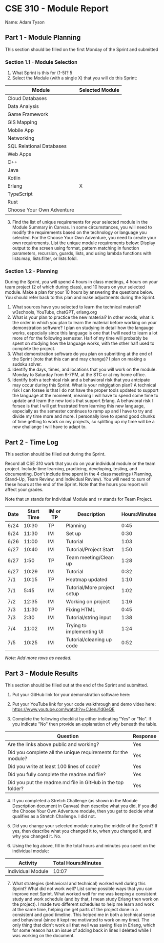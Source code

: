 # CSE 310 - Module Report

Name: Adam Tyson

## Part 1 - Module Planning

This section should be filled on the first Monday of the Sprint and submitted

### Section 1.1 - Module Selection

1. What Sprint is this for (1-5)?
   5
2. Select the Module (with a single X) that you will do this Sprint:

| Module                    | Selected Module |
| ------------------------- | --------------- |
| Cloud Databases           |                 |
| Data Analysis             |                 |
| Game Framework            |                 |
| GIS Mapping               |                 |
| Mobile App                |                 |
| Networking                |                 |
| SQL Relational Databases  |                 |
| Web Apps                  |                 |
| C++                       |                 |
| Java                      |                 |
| Kotlin                    |                 |
| Erlang                    | X               |
| TypeScript                |                 |
| Rust                      |                 |
| Choose Your Own Adventure |                 |

3. Find the list of unique requirements for your selected module in the Module Summary in Canvas. In some circumstances, you will need to modify the requirements based on the technology or language you selected. For the Choose Your Own Adventure, you need to create your own requirements. List the unique module requirements below:
   Display output to the screen using format, pattern matching in function parameters, recursion, guards, lists, and using lambda functions with
   lists:map, lists:filter, or lists:foldl.

### Section 1.2 - Planning

During the Sprint, you will spend 4 hours in class meetings, 4 hours on your team project (2 of which during class), and 10 hours on your selected module. Make a plan for your 10 hours by answering the questions below. You should refer back to this plan and make adjustments during the Sprint.

1. What sources have you selected to learn the technical material?
   w3schools, YouTube, chatGPT, erlang.org
2. What is your plan to practice the new material? In other words, what is the order in which you plan to learn the material before working on your demonstration software?
   I plan on studying in detail how the langauge works, especially since this language is one that I will need to learn a lot more of for the following
   semester. Half of my time will probably be spent on studying how the language works, with the other half used to complete the project.
3. What demonstration software do you plan on submitting at the end of the Sprint (note that this can and may change)?
   I plan on making a sudoku solver.
4. Identify the days, times, and locations that you will work on the module.
   Monday to Saturday from 6-7PM, at the STC or at my home office.
5. Identify both a technical risk and a behavioral risk that you antcipate may occur during this Sprint. What is your mitgigation plan?
   A technical risk I can forsee is that I do not have the proper tools updated to support the language at the momeent, meaning I will have to spend
   some time to update and learn the new tools that support Erlang. A behavioral risk I forsee is that I will get frustrated from learning this new
   language, especially as the semester continues to ramp up and I have to try and divide my time more and more. I personally love to spend good chunks of
   time getting to work on my projects, so splitting up my time will be a new challange I will have to adapt to.

## Part 2 - Time Log

This section should be filled out during the Sprint.

Record all CSE 310 work that you do on your individual module or the team project. Include time learning, practicing, developing, testing, and documenting. Don't include time spent in the 4 class meetings (Planning, Stand-Up, Team Review, and Individual Review). You will need to sum of these hours at the end of the Sprint. Note that the hours you report will affect your grades.

Note that `IM` stands for Individual Module and `TP` stands for Team Project.

| Date | Start Time | IM or TP | Description                 | Hours:Minutes |
| ---- | ---------- | -------- | --------------------------- | ------------- |
| 6/24 | 10:30      | TP       | Planning                    | 0:45          |
| 6/24 | 11:30      | IM       | Set up                      | 0:30          |
| 6/26 | 11:00      | IM       | Tutorial                    | 1:03          |
| 6/27 | 10:40      | IM       | Tutorial/Project Start      | 1:50          |
| 6/27 | 1:50       | TP       | Team meeting/Clean up       | 1:28          |
| 6/27 | 10:29      | IM       | Tutorial                    | 0:32          |
| 7/1  | 10:15      | TP       | Heatmap updated             | 1:10          |
| 7/1  | 5:45       | IM       | Tutorial/More project setup | 1:02          |
| 7/2  | 12:35      | IM       | Working on project          | 1:16          |
| 7/3  | 11:30      | TP       | Fixing HTML                 | 0:45          |
| 7/3  | 2:30       | IM       | Tutorial/string input       | 1:38          |
| 7/4  | 11:02      | IM       | Trying to implementing UI   | 1:24          |
| 7/5  | 10:25      | IM       | Tutorial/cleaning up code   | 0:52          |

_Note: Add more rows as needed._

## Part 3 - Module Results

This section should be filled out at the end of the Sprint and submitted.

1. Put your GitHub link for your demonstration software here:

2. Put your YouTube link for your code walkthrough and demo video here:
   https://www.youtube.com/watch?v=CJenJ1dGeQE
3. Complete the following checklist by either indicating "Yes" or "No". If you indicate "No" then provide an explanation of why beneath the table.

| Question                                                     | Response |
| ------------------------------------------------------------ | -------- |
| Are the links above public and working?                      | Yes      |
| Did you complete all the unique requirements for the module? | Yes      |
| Did you write at least 100 lines of code?                    | Yes      |
| Did you fully complete the readme.md file?                   | Yes      |
| Did you put the readme.md file in GitHub in the top folder?  | Yes      |

4. If you completed a Stretch Challenge (as shown in the Module Description document in Canvas) then describe what you did. If you did the Choose Your Own Adventure module, then you get to decide what qualifies as a Stretch Challenge.
   I did not.

5. Did you change your selected module during the middle of the Sprint? If yes, then describe what you changed it to, when you changed it, and why you changed it.
   No.

6. Using the log above, fill in the total hours and minutes you spent on the individual module:

| Activity          | Total Hours:Minutes |
| ----------------- | ------------------- |
| Individual Module | 10:07               |

7. What strategies (behavioral and technical) worked well during this Sprint? What did not work well? List some possible ways that you can improve next Sprint.
   What worked well for me was keeping a consistent study and work schedule (and by that, I mean study Erlang then work on the project). I made two
   different schedules to help me learn and work at the same time, helping me get parts of the project done in a consistent and good timeline. This helped
   me in both a technical sense and behavioral (since it kept me motivated to work on my time). The only thing that didn't work all that well was
   saving files in Erlang, which for some reason has an issue of adding back in lines I deleted while I was working on the document.
